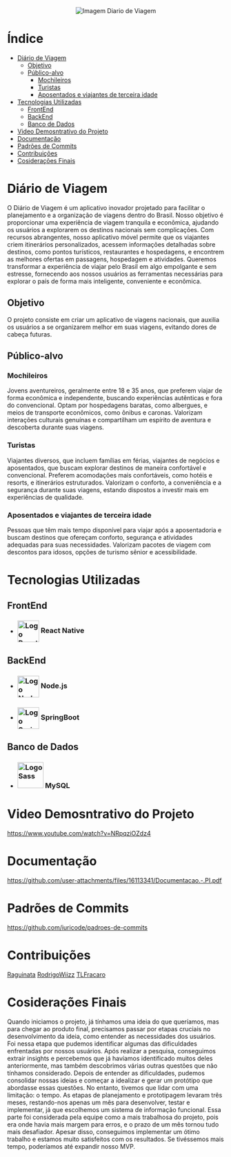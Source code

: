 <div align="center">
  <img src="https://i.imgur.com/kR3kZBs.png" alt="Imagem Diario de Viagem" />
</div>

# Índice

- [Diário de Viagem](#diário-de-viagem)
  * [Objetivo](#objetivo)
  * [Público-alvo](#público-alvo)
    * [Mochileiros](#mochileiros)
    * [Turistas](#turistas)
    * [Aposentados e viajantes de terceira idade](#aposentados-e-viajantes-de-terceira-idade)
- [Tecnologias Utilizadas](#tecnologias-utilizadas)
  * [FrontEnd](#frontend)
  * [BackEnd](#backend)
  * [Banco de Dados](#banco-de-dados)
- [Video Demosntrativo do Projeto](#video-demosntrativo-do-projeto)
- [Documentação](#documentação)
- [Padrões de Commits](#padrões-de-commits)
- [Contribuições](#contribuições)
- [Cosiderações Finais](#cosiderações-finais)

# Diário de Viagem

O Diário de Viagem é um aplicativo inovador projetado para facilitar o planejamento 
e a organização de viagens dentro do Brasil. Nosso objetivo é proporcionar uma 
experiência de viagem tranquila e econômica, ajudando os usuários a explorarem os 
destinos nacionais sem complicações. Com recursos abrangentes, nosso aplicativo 
móvel permite que os viajantes criem itinerários personalizados, acessem informações 
detalhadas sobre destinos, como pontos turísticos, restaurantes e hospedagens, e 
encontrem as melhores ofertas em passagens, hospedagem e atividades. Queremos 
transformar a experiência de viajar pelo Brasil em algo empolgante e sem estresse, 
fornecendo aos nossos usuários as ferramentas necessárias para explorar o país de 
forma mais inteligente, conveniente e econômica.

  ## Objetivo

  O projeto consiste em criar um aplicativo de viagens nacionais, que auxilia os 
  usuários a se organizarem melhor em suas viagens, evitando dores de cabeça futuras.

  ## Público-alvo

  ### Mochileiros
  Jovens aventureiros, geralmente entre 18 e 35 anos, que preferem 
  viajar de forma econômica e independente, buscando experiências autênticas e fora 
  do convencional. Optam por hospedagens baratas, como albergues, e meios de 
  transporte econômicos, como ônibus e caronas. Valorizam interações culturais 
  genuínas e compartilham um espírito de aventura e descoberta durante suas viagens.

  ### Turistas
  Viajantes diversos, que incluem famílias em férias, viajantes de negócios 
  e aposentados, que buscam explorar destinos de maneira confortável e convencional. 
  Preferem acomodações mais confortáveis, como hotéis e resorts, e itinerários 
  estruturados. Valorizam o conforto, a conveniência e a segurança durante suas 
  viagens, estando dispostos a investir mais em experiências de qualidade.

  ### Aposentados e viajantes de terceira idade
  Pessoas que têm mais tempo 
  disponível para viajar após a aposentadoria e buscam destinos que ofereçam conforto, 
  segurança e atividades adequadas para suas necessidades. Valorizam pacotes de 
  viagem com descontos para idosos, opções de turismo sênior e acessibilidade. 

# Tecnologias Utilizadas

  ## FrontEnd
  - <h3><img width="50" alt="Logo React Native" src="https://i.imgur.com/71IIBh0.png" align="center"/> React Native</h3>

  ## BackEnd
  - <h3><img width="50" alt="Logo Node" src="https://i.imgur.com/SECFfH4.png" align="center"/> Node.js</h3>
  - <h3><img width="50" alt="Logo SpringBoot" src="https://i.imgur.com/uO2N8wI.png" align="center"/> SpringBoot</h3>

  ## Banco de Dados
  - <h3><img width="60" alt="Logo Sass" src="https://i.imgur.com/SZ9t17a.png" align="alt"/> MySQL</h3>

# Video Demosntrativo do Projeto

https://www.youtube.com/watch?v=NRpqziOZdz4

# Documentação

https://github.com/user-attachments/files/16113341/Documentacao.-.PI.pdf

# Padrões de Commits

https://github.com/iuricode/padroes-de-commits

# Contribuições

[Raguinata](https://github.com/Raguinata)
[RodrigoWiizz](https://github.com/RodrigoWiizz)
[TLFracaro](https://github.com/TLFracaro)

# Cosiderações Finais

Quando iniciamos o projeto, já tínhamos uma ideia do que queríamos, mas para 
chegar ao produto final, precisamos passar por etapas cruciais no desenvolvimento 
da ideia, como entender as necessidades dos usuários. Foi nessa etapa que pudemos 
identificar algumas das dificuldades enfrentadas por nossos usuários. Após realizar a 
pesquisa, conseguimos extrair insights e percebemos que já havíamos identificado 
muitos deles anteriormente, mas também descobrimos várias outras questões que 
não tínhamos considerado. Depois de entender as dificuldades, pudemos consolidar 
nossas ideias e começar a idealizar e gerar um protótipo que abordasse essas 
questões. No entanto, tivemos que lidar com uma limitação: o tempo. As etapas de 
planejamento e prototipagem levaram três meses, restando-nos apenas um mês para 
desenvolver, testar e implementar, já que escolhemos um sistema de informação 
funcional. Essa parte foi considerada pela equipe como a mais trabalhosa do projeto, 
pois era onde havia mais margem para erros, e o prazo de um mês tornou tudo mais 
desafiador. Apesar disso, conseguimos implementar um ótimo trabalho e estamos 
muito satisfeitos com os resultados. Se tivéssemos mais tempo, poderíamos até 
expandir nosso MVP. 
